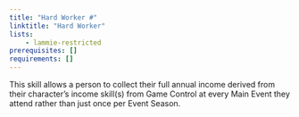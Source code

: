 ```yaml
---
title: "Hard Worker #"
linktitle: "Hard Worker"
lists:
    - lammie-restricted
prerequisites: []
requirements: []
---
```

This skill allows a person to collect their full annual income derived from their character’s income skill(s) from Game Control at every Main Event they attend rather than just once per Event Season.